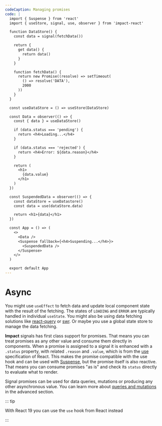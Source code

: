 ```yaml
---
codeCaption: Managing promises
code: |
  import { Suspense } from 'react'
  import { useStore, signal, use, observer } from 'impact-react'

  function DataStore() {
    const data = signal(fetchData())

    return {
      get data() {
        return data()
      }
    }

    function fetchData() {
      return new Promise((resolve) => setTimeout(
        () => resolve('DATA'),
        2000
      ))
    }
  }

  const useDataStore = () => useStore(DataStore)

  const Data = observer(() => {
    const { data } = useDataStore()

    if (data.status === 'pending') {
      return <h4>Loading...</h4>
    }

    if (data.status === 'rejected') {
      return <h4>Error: ${data.reason}</h4>
    }

    return (
      <h1>
        {data.value}
      </h1>
    )
  })

  const SuspendedData = observer(() => {
    const dataStore = useDatastore()
    const data = use(dataStore.data)

    return <h1>{data}</h1>
  })

  const App = () => (
    <>
      <Data />
      <Suspense fallback={<h4>Suspending...</h4>}>
        <SuspendedData />
      </Suspense>
    </>
  ) 

  export default App
---
```


# Async

<ClientOnly>
  <Playground />
</ClientOnly>

You might use `useEffect` to fetch data and update local component state with the result of the fetching. The states of `LOADING` and `ERROR` are typically handled in individual `useState`. You might also be using data fetching solutions like [react-query](https://tanstack.com/query/v3/) or [swr](https://swr.vercel.app/). Or maybe you use a global state store to manage the data fetching.

**Impact** signals has first class support for promises. That means you can treat promises as any other value and consume them directly in components. When a promise is assigned to a signal it is enhanced with a `.status` property, with related `.reason` and `.value`, which is from the [use](https://react.dev/reference/react/use) specification of React. This makes the promise compatible with the use hook and can be used with [Suspense](https://react.dev/reference/react/Suspense), but the promise itself is also reactive. That means you can consume promises "as is" and check its `status` directly to evaluate what to render.

Signal promises can be used for data queries, mutations or producing any other asynchronous value. You can learn more about [queries and mutations](../advanced/queries-and-mutations.md) in the advanced section.

::: tip

With React 19 you can use the `use` hook from React instead

:::
